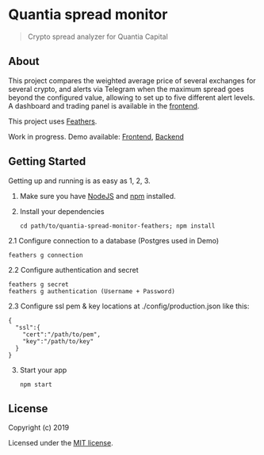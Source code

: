 # Quantia spread monitor

> Crypto spread analyzer for Quantia Capital

## About

This project compares the weighted average price of several exchanges for several crypto, and alerts via Telegram when the maximum spread goes beyond the configured value, allowing to set up to five different alert levels. A dashboard and trading panel is available in the [frontend](https://github.com/Vallo/QuantiaSpreadMonitor_Client).

This project uses [Feathers](http://feathersjs.com). 

Work in progress. Demo available: [Frontend](https://200.68.125.222:30443), [Backend](https://200.68.125.222:30030)

## Getting Started

Getting up and running is as easy as 1, 2, 3.

1. Make sure you have [NodeJS](https://nodejs.org/) and [npm](https://www.npmjs.com/) installed.
2. Install your dependencies

    ```
    cd path/to/quantia-spread-monitor-feathers; npm install
    ```
2.1 Configure connection to a database (Postgres used in Demo) 
   ``` 
   feathers g connection
   ```
2.2 Configure authentication and secret 
   ```
   feathers g secret
   feathers g authentication (Username + Password)
   ```
2.3 Configure ssl pem & key locations at ./config/production.json like this:
   ```
   {
     "ssl":{
       "cert":"/path/to/pem",
       "key":"/path/to/key"
     }
  }
  ```
   
3. Start your app

    ```
    npm start
    ```

## License

Copyright (c) 2019

Licensed under the [MIT license](LICENSE).
